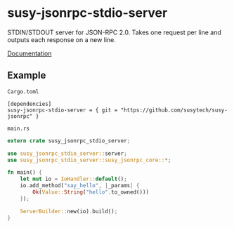 # susy-jsonrpc-stdio-server
STDIN/STDOUT server for JSON-RPC 2.0.
Takes one request per line and outputs each response on a new line.

[Documentation](http://susytech.github.io/jsonrpc/susy_jsonrpc_stdio_server/index.html)

## Example

`Cargo.toml`

```
[dependencies]
susy-jsonrpc-stdio-server = { git = "https://github.com/susytech/susy-jsonrpc" }
```

`main.rs`

```rust
extern crate susy_jsonrpc_stdio_server;

use susy_jsonrpc_stdio_server::server;
use susy_jsonrpc_stdio_server::susy_jsonrpc_core::*;

fn main() {
	let mut io = IoHandler::default();
	io.add_method("say_hello", |_params| {
		Ok(Value::String("hello".to_owned()))
	});

	ServerBuilder::new(io).build();
}
```
